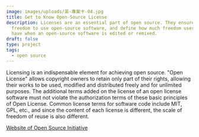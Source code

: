 ```yaml
---
image: images/uploads/英-專案卡-04.jpg
title: Get to Know Open-Source License
description: Licenses are an essential part of open source. They ensure people's
  freedom to use open-source software, and define how much freedom users can
  have when an open-source software is edited or remixed.
draft: false
type: project
tags:
  - open source
---
```

Licensing is an indispensable element for achieving open source. "Open License" allows copyright owners to retain only part of their rights, allowing their works to be used, modified and distributed freely and for unlimited purposes. The additional terms added on the license of an open license software must not violate the authorization terms of these basic principles of Open License. Common license terms for software code include MIT, GPL, etc., and since the content of each license is different, the scale of freedom of reuse is also different.

[Website of Open Source Initiative](https://web.archive.org/web/20120222220933/http://www.opensource.org/)